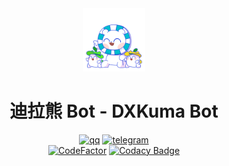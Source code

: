 <div align="center">
<img src="docs/dxkuma.png" width="20%"/>

# 迪拉熊 Bot - DXKuma Bot

[![qq](https://img.shields.io/badge/2689340931-gray?logo=tencent%20qq&style=social)](https://qm.qq.com/cgi-bin/qm/qr?k=LyQOTRI7ViXYSTg0zbS2sGgcmkbYrxbP)
[![telegram](https://img.shields.io/badge/DXKuma__Bot-gray?logo=telegram&style=social)](https://t.me/DXKuma_Bot)
<br>
[![CodeFactor](https://www.codefactor.io/repository/github/yuisyuu/dxkuma/badge)](https://www.codefactor.io/repository/github/yuisyuu/dxkuma)
[![Codacy Badge](https://app.codacy.com/project/badge/Grade/f593601ac6144c2dba35d727666b1515)](https://app.codacy.com/gh/Yuisyuu/DXKuma/dashboard?utm_source=gh&utm_medium=referral&utm_content=&utm_campaign=Badge_grade)

</div>
